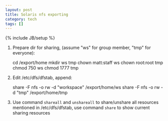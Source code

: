 ```yaml
---
layout: post
title: Solaris nfs exporting
category: tech
tags: []
---
```

{% include JB/setup %}

1. Prepare dir for sharing, (assume "ws" for group member, "tmp" for everyone):

    cd /export/home
    mkdir ws tmp
    chown matt:staff ws
    chown root:root tmp
    chmod 750 ws
    chmod 1777 tmp

2. Edit /etc/dfs/dfstab, append:

    share -F nfs -o rw -d "workspace" /export/home/ws
    share -F nfs -o rw -d "tmp" /export/home/tmp

3. Use command `shareall` and `unshareall` to share/unshare all resources
   mentioned in /etc/dfs/dfstab, use command `share` to show current sharing
   resources
